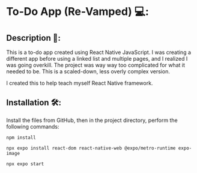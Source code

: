 # To-Do App (Re-Vamped) 💻: 

## Description 📝:
This is a to-do app created using React Native JavaScript. I was creating a different app before using a linked list and multiple pages, and I realized I was going overkill. The project was way way too complicated for what it needed to be. This is a scaled-down, less overly complex version.

I created this to help teach myself React Native framework. 

## Installation 🛠️:
Install the files from GitHub, then in the project directory, perform the following commands:

```
npm install
```

```
npx expo install react-dom react-native-web @expo/metro-runtime expo-image
```

```
npx expo start
```

